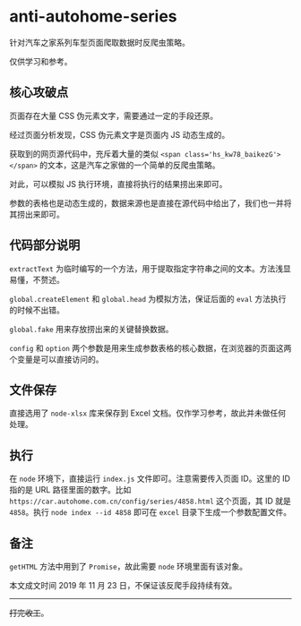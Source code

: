 # anti-autohome-series

针对汽车之家系列车型页面爬取数据时反爬虫策略。

仅供学习和参考。

## 核心攻破点

页面存在大量 CSS 伪元素文字，需要通过一定的手段还原。

经过页面分析发现，CSS 伪元素文字是页面内 JS 动态生成的。

获取到的网页源代码中，充斥着大量的类似 `<span class='hs_kw78_baikezG'></span>` 的文本，这是汽车之家做的一个简单的反爬虫策略。

对此，可以模拟 JS 执行环境，直接将执行的结果捞出来即可。

参数的表格也是动态生成的，数据来源也是直接在源代码中给出了，我们也一并将其捞出来即可。

## 代码部分说明

`extractText` 为临时编写的一个方法，用于提取指定字符串之间的文本。方法浅显易懂，不赘述。

`global.createElement` 和 `global.head` 为模拟方法，保证后面的 `eval` 方法执行的时候不出错。

`global.fake` 用来存放捞出来的关键替换数据。

`config` 和 `option` 两个参数是用来生成参数表格的核心数据，在浏览器的页面这两个变量是可以直接访问的。

## 文件保存

直接选用了 `node-xlsx` 库来保存到 Excel 文档。仅作学习参考，故此并未做任何处理。

## 执行

在 `node` 环境下，直接运行 `index.js` 文件即可。注意需要传入页面 ID。这里的 ID 指的是 URL 路径里面的数字。比如 `https://car.autohome.com.cn/config/series/4858.html` 这个页面，其 ID 就是 `4858`。执行 `node index --id 4858` 即可在 `excel` 目录下生成一个参数配置文件。

## 备注

`getHTML` 方法中用到了 `Promise`，故此需要 `node` 环境里面有该对象。

本文成文时间 2019 年 11 月 23 日，不保证该反爬手段持续有效。

*******

~~打完收工~~。
